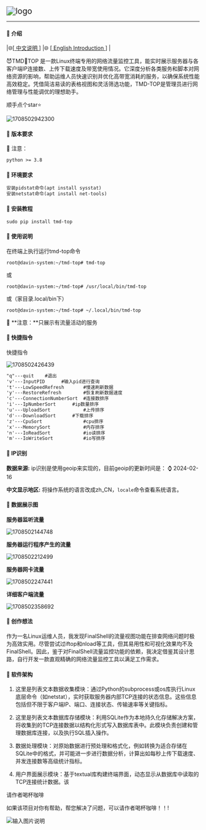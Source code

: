 <img src="image/logo.png" alt="logo" style="zoom:150%;" />

------



####  🌈 介绍

|🌐[[ 中文说明 ](/README.md)]  |🌐 [[ English   Introduction ](/en-README.md)] |

😈TMD🖕TOP  是一款Linux终端专用的网络流量监控工具，能实时展示服务器与各客户端IP连接数、上传下载速度及带宽使用情况。它深度分析各类服务和脚本对网络资源的影响，帮助运维人员快速识别并优化高带宽消耗的服务，以确保系统性能高效稳定。凭借简洁易读的表格视图和灵活筛选功能，TMD-TOP是管理员进行网络管理与性能调优的理想助手。 

顺手点个star⭐

![1708502942300](image/1708502942300.png)

####  🌈 版本要求

 👊 注意：

```txt
python >= 3.8
```

####  🌈 环境要求

```txt
安装pidstat命令(apt install sysstat)
安装netstat命令(apt install net-tools)
```

####  🌈 安装教程

```shell
sudo pip install tmd-top
```

####  🌈 使用说明

在终端上执行运行tmd-top命令

```shell
root@davin-system:~/tmd-top# tmd-top
```

或

```shell
root@davin-system:~/tmd-top# /usr/local/bin/tmd-top
```

或（家目录.local/bin下）

```shell
root@davin-system:~/tmd-top# ~/.local/bin/tmd-top
```

 👊 **注意：**只展示有流量活动的服务

####   🌈 快捷指令

 快捷指令

![1708502426439](image/1708502426439.png)

```txt
"q"---quit    #退出
'v'---InputPID		#输入pid进行查询
't'---LowSpeedRefresh		#慢速刷新数据
'y'---RestoreRefresh		#恢复刷新数据速度
'c'---ConnectionNumberSort	#连接数排序
'i'---IpNumberSort		#ip数量排序
'u'---UploadSort			#上传排序
'd'---DownloadSort 		#下载排序
'z'---CpuSort				#cpu排序
'x'---MemorySort			#内存排序
'n'---IoReadSort			#io读排序
'm'---IoWriteSort			#io写排序
```



####  🌈 IP识别

**数据来源:** ip识别是使用geoip来实现的，目前geoip的更新时间是：  ⌚️ 2024-02-16 

**中文显示地区:** 将操作系统的语言改成zh_CN，`locale`命令查看系统语言。



####  🌈 数据展示图

**服务器监听流量**

![1708502144748](image/1708502144748.png)

**服务器运行程序产生的流量**

![1708502212499](image/1708502212499.png)

**服务器网卡流量**

![1708502247441](image/1708502247441.png)

**详细客户端流量**

![1708502358692](image/1708502358692.png)

####  🌈 创作想法

 作为一名Linux运维人员，我发现FinalShell的流量视图功能在排查网络问题时极为高效实用。尽管尝试过iftop和nload等工具，但其易用性和可视化效果均不及FinalShell。因此，鉴于对FinalShell流量监控功能的依赖，我决定借鉴其设计思路，自行开发一款直观精确的网络流量监控工具以满足工作需求。  

####  🌈 软件架构
1. 这里是列表文本数据收集模块：通过Python的subprocess或os库执行Linux底层命令（如netstat），实时获取服务器内部TCP连接的状态信息。这些信息包括但不限于客户端IP、端口、连接状态、传输速率等关键指标。

2. 这里是列表文本数据库存储模块：利用SQLite作为本地持久化存储解决方案，将收集到的TCP连接数据以结构化形式写入数据库表中。此模块负责创建和管理数据库连接，以及执行SQL插入操作。

3. 数据处理模块：对原始数据进行预处理和格式化，例如转换为适合存储在SQLite中的格式，并可能进一步进行数据分析，计算出如每秒上传下载速度、并发连接数等高级统计指标。

4. 用户界面展示模块：基于textual库构建终端界面，动态显示从数据库中读取的TCP连接统计数据。该



请作者喝杯咖啡

如果该项目对你有帮助，帮您解决了问题，可以请作者喝杯咖啡！！!

![输入图片说明](image/4.jpg)